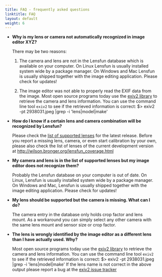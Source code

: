 ```yaml
---
title: FAQ - frequently asked questions
linktitle: FAQ
layout: default
weight: 6
---
```


* __Why is my lens or camera not automatically recognized in image editor XYZ?__

    There may be two reasons:
    1. The camera and lens are not in the Lensfun database which is available on your computer. 
       On Linux Lensfun is usually installed system wide by a package manager. On Windows and Mac
       Lensfun is usually shipped together with the image editing application. Please check for updates!

    2. The image editor was not able to properly read the EXIF data from the image. Most open 
       source programs today use the <a href="http://www.exiv2.org/">exiv2 library</a> to retrieve 
       the camera and lens information. You can use the command line tool `exiv2` to see if 
       the retrieved information is correct:
           $> exiv2 -pt 2938031.jpeg |grep -i 'lens\|model\|make'

* __How do I know if a certain lens and camera combination will be recognized by Lensfun?__

    Please check the <a href="/lenslist/">list of supported lenses</a> for the latest release. Before 
    you report a missing lens, camera, or even start calibration by your own, please also check the 
    list of lenses of the current development version at 
    <a href="http://wilson.bronger.org/lensfun_coverage.html">
    http://wilson.bronger.org/lensfun_coverage.html</a>

* __My camera and lens is in the list of supported lenses but my image editor does not recognize them?__

    Probably the Lensfun database on your computer is out of date. On Linux, Lensfun is usually 
    installed system wide by a package manager. On Windows and Mac, Lensfun is usually shipped 
    together with the image editing application. Please check for updates!

* __My lens should be supported but the camera is missing. What can I do?__

    The camera entry in the database only holds crop factor and lens mount. As a workaround you 
    can simply select any other camera with the same lens mount and sensor size or crop factor. 

* __The lens is wrongly identified by the image editor as a different lens than I have actually used. Why?__

    Most open source programs today use the <a href="http://www.exiv2.org/">exiv2 library</a> to 
    retrieve the camera and lens information. You can use the command line tool `exiv2` to see if 
    the retrieved information is correct:
           $> exiv2 -pt 2938031.jpeg |grep -i 'lens\|model\|make'
    If the lens name is not correct in the above output please report a bug at the 
    <a href="http://dev.exiv2.org/projects/exiv2/issues">exiv2 issue tracker</a>
    
